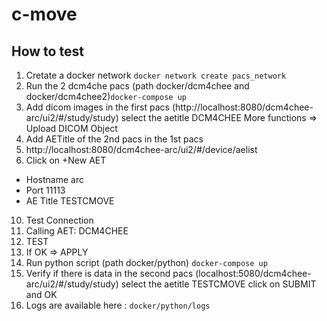 # c-move

## How to test

  1. Cretate a docker network `docker network create pacs_network`
  2. Run the 2 dcm4che pacs (path docker/dcm4chee and docker/dcm4chee2)`docker-compose up`
  3. Add dicom images in the first pacs (http://localhost:8080/dcm4chee-arc/ui2/#/study/study) select the aetitle DCM4CHEE More functions => Upload DICOM Object
  4. Add AETitle of the 2nd pacs in the 1st pacs
  5. http://localhost:8080/dcm4chee-arc/ui2/#/device/aelist
  6. Click on +New AET
  * Hostname arc
  * Port 11113
  * AE Title TESTCMOVE
  10. Test Connection
  11. Calling AET: DCM4CHEE
  12. TEST
  13. If OK => APPLY
  14. Run python script (path docker/python) `docker-compose up`
  15. Verify if there is data in the second pacs (localhost:5080/dcm4chee-arc/ui2/#/study/study) select the aetitle TESTCMOVE click on SUBMIT and OK
  16. Logs are available here : `docker/python/logs`
